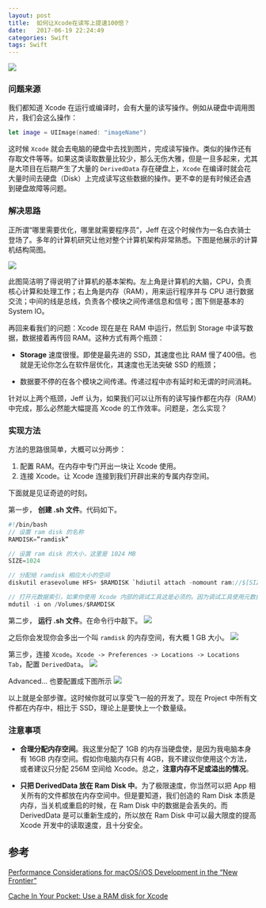 ```yaml
---
layout: post
title:  如何让Xcode在读写上提速100倍？
date:   2017-06-19 22:24:49
categories: Swift
tags: Swift
---
```


 ![](http://upload-images.jianshu.io/upload_images/1721232-e5dcce65c3e2c402.png?imageMogr2/auto-orient/strip%7CimageView2/2/w/1240)

### 问题来源

我们都知道 Xcode 在运行或编译时，会有大量的读写操作。例如从硬盘中调用图片，我们会这么操作：

```swift
let image = UIImage(named: "imageName")
```

这时候 `Xcode` 就会去电脑的硬盘中去找到图片，完成读写操作。类似的操作还有存取文件等等。如果这类读取数量比较少，那么无伤大雅，但是一旦多起来，尤其是大项目在后期产生了大量的 `DerivedData` 存在硬盘上，`Xcode` 在编译时就会花大量时间去硬盘（Disk）上完成读写这些数据的操作。更不幸的是有时候还会遇到硬盘故障等问题。

### 解决思路

正所谓“哪里需要优化，哪里就需要程序员”，Jeff 在这个时候作为一名白衣骑士登场了。多年的计算机研究让他对整个计算机架构非常熟悉。下图是他展示的计算机结构简图。

![](http://upload-images.jianshu.io/upload_images/1721232-adf5f8a841eb5116.png?imageMogr2/auto-orient/strip%7CimageView2/2/w/1240)

此图简洁明了得说明了计算机的基本架构。左上角是计算机的大脑，CPU，负责核心计算和处理工作；右上角是内存（RAM），用来运行程序并与 CPU 进行数据交流；中间的线是总线，负责各个模块之间传递信息和信号；图下侧是基本的 System IO。

再回来看我们的问题：Xcode 现在是在 RAM 中运行，然后到 Storage 中读写数据，数据接着再传回 RAM。这种方式有两个瓶颈：

- **Storage** 速度很慢。即使是最先进的 SSD，其速度也比 RAM 慢了400倍。也就是无论你怎么在软件层优化，其速度也无法突破 SSD 的瓶颈；

- 数据要不停的在各个模块之间传递。传递过程中亦有延时和无谓的时间消耗。

针对以上两个瓶颈，Jeff 认为，如果我们可以让所有的读写操作都在内存（RAM）中完成，那么必然能大幅提高 Xcode 的工作效率。问题是，怎么实现？

### 实现方法

方法的思路很简单，大概可以分两步：

1. 配置 RAM。在内存中专门开出一块让 Xcode 使用。
2. 连接 Xcode。让 Xcode 连接到我们开辟出来的专属内存空间。

下面就是见证奇迹的时刻。

第一步， **创建 .sh 文件**。代码如下。

```swift
#!/bin/bash
// 设置 ram disk 的名称
RAMDISK=”ramdisk”

// 设置 ram disk 的大小，这里是 1024 MB
SIZE=1024  

// 分配给 ramdisk 相应大小的空间
diskutil erasevolume HFS+ $RAMDISK `hdiutil attach -nomount ram://$[SIZE*2048]` 

// 打开元数据索引，如果你使用 Xcode 内部的调试工具这是必须的。因为调试工具使用元数据索引来查询符号连接
mdutil -i on /Volumes/$RAMDISK
```

第二步， **运行 .sh 文件**。在命令行中敲下。
![](http://upload-images.jianshu.io/upload_images/1721232-bb3796ea2f216f41.png?imageMogr2/auto-orient/strip%7CimageView2/2/w/1240)

之后你会发现你会多出一个叫 `ramdisk` 的内存空间，有大概 1 GB 大小。
![](http://upload-images.jianshu.io/upload_images/1721232-14e9522d7e98fd63.png?imageMogr2/auto-orient/strip%7CimageView2/2/w/1240)

第三步，连接 `Xcode`。`Xcode -> Preferences -> Locations -> Locations Tab`，配置 `DerivedData`。
![](http://upload-images.jianshu.io/upload_images/1721232-ba3d35d2401dfc28.png?imageMogr2/auto-orient/strip%7CimageView2/2/w/1240)

Advanced... 也要配置成下图所示
![](http://upload-images.jianshu.io/upload_images/1721232-14fc390ed45351fb.png?imageMogr2/auto-orient/strip%7CimageView2/2/w/1240)


以上就是全部步骤。这时候你就可以享受飞一般的开发了。现在 Project 中所有文件都在内存中，相比于 SSD，理论上是要快上一个数量级。

### 注意事项

- **合理分配内存空间**。我这里分配了 1GB 的内存当硬盘使，是因为我电脑本身有 16GB 内存空间。假如你电脑内存只有 4GB，我不建议你使用这个方法，或者建议只分配 256M 空间给 Xcode。总之，**注意内存不足或溢出的情况**。

- **只把 DerivedData 放在 Ram Disk 中**。为了极限速度，你当然可以把 App 相关所有的文件都放在内存空间中。但是要知道，我们创造的 Ram Disk 本质是内存，当关机或重启的时候，在 Ram Disk 中的数据是会丢失的。而 DerivedData 是可以重新生成的，所以放在 Ram Disk 中可以最大限度的提高 Xcode 开发中的读取速度，且十分安全。

## 参考

[Performance Considerations for macOS/iOS Development in the “New Frontier”](http://www.szuhay.org/jeff/Xcoders/PerformanceInNewFrontier_Presentation.pdf)

[Cache In Your Pocket: Use a RAM disk for Xcode](http://www.blinddogsoftware.com/goodies/#CacheInYourPocket)